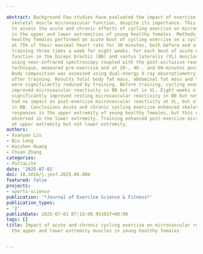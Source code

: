 ---
abstract: Background Few studies have evaluated the impact of exercise on specific
  skeletal muscle microvascular function, despite its importance. This study aimed
  to assess the acute and chronic effects of cycling exercise on microvascular reactivity
  in the upper and lower extremities of young healthy females. Methods Eighteen young
  healthy females performed an acute bout of cycling exercise on a cycle ergometer
  at 75% of their maximal heart rate for 30 minutes, both before and after cycling
  training three times a week for eight weeks. For each bout of acute exercise, microvascular
  function in the biceps brachii (BB) and vastus lateralis (VL) muscles was assessed
  using near-infrared spectroscopy coupled with the post-occlusive reactive hyperemia
  technique, measured pre-exercise and at 20-, 40-, and 60-minutes post-exercise.
  Body composition was assessed using dual-energy X-ray absorptiometry before and
  after training. Results Total body fat mass, abdominal fat mass and leg fat mass
  were significantly reduced by training. Before training, cycling exercise acutely
  improved microvascular reactivity in BB but not in VL. Eight weeks of cycling training
  significantly improved resting microvascular reactivity in BB but not in VL. Training
  had no impact on post-exercise microvascular reactivity at VL, but elicited improvement
  in BB. Conclusions Acute and chronic cycling exercise enhanced skeletal muscle microvascular
  responses in the upper extremity of young healthy females, but this effect was not
  observed in the lower extremity. Training enhanced post-exercise microvascular responses
  at upper extremity but not lower extremity.
authors:
- Xuanyao Liu
- Bin Leng
- Haizhen Huang
- Chuan Zhang
categories:
- PortaLite
date: '2025-07-01'
doi: 10.1016/j.jesf.2025.06.004
featured: false
projects:
- sports-science
publication: '*Journal of Exercise Science & Fitness*'
publication_types:
- '2'
publishDate: 2025-07-01 07:18:08.953657+00:00
tags: []
title: Impact of acute and chronic cycling exercise on microvascular reactivity of
  the upper and lower extremity muscles in young healthy females

---
